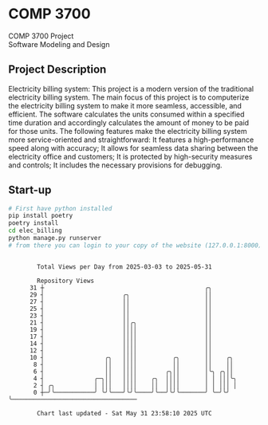 # COMP 3700
COMP 3700 Project  
Software Modeling and Design
## Project Description
Electricity billing system: This project is a modern version of the traditional electricity billing system. The main focus of this project is to computerize the electricity billing system to make it more seamless, accessible, and efficient. The software calculates the units consumed within a specified time duration and accordingly calculates the amount of money to be paid for those units. The following features make the electricity billing system more service-oriented and straightforward: It features a high-performance speed along with accuracy; It allows for seamless data sharing between the electricity office and customers; It is protected by high-security measures and controls; It includes the necessary provisions for debugging.

## Start-up
```bash
# First have python installed
pip install poetry
poetry install
cd elec_billing
python manage.py runserver
# from there you can login to your copy of the website (127.0.0.1:8000), default creds are admin/admin
```

```

        Total Views per Day from 2025-03-03 to 2025-05-31

        Repository Views
      31 ┼                                             ╭╮
      29 ┤                      ╭╮                     ││
      27 ┤                      ││                     ││
      25 ┤                      ││                     ││
      23 ┤                      ││                     ││
      21 ┤                      ││╭╮                   ││
      19 ┤                      ││││                   ││
      17 ┤                      ││││                   ││
      14 ┤                      ││││                   ││
      12 ┤                      ││││                   ││
      10 ┤                 ╭╮   ││││          ╭╮       ││    ╭╮
       8 ┤                 ││   ││││          ││       ││    ││
       6 ┤                 ││   ││││        ╭╮││       │╰╮ ╭╮││
       4 ┤              ╭─╮││   ││││    ╭╮  ││││       │ │ │││╰╮
       2 ┤ ╭╮           │ │││   ││││    ││  ││││       │ │ │││ │
       0 ┼─╯╰───────────╯ ╰╯╰───╯╰╯╰────╯╰──╯╰╯╰───────╯ ╰─╯╰╯ ╰───────────────────────────────────

        Chart last updated - Sat May 31 23:58:10 2025 UTC
        
```
